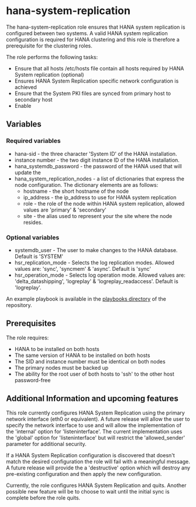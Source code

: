 # hana-system-replication

The hana-system-replication role ensures that HANA system replication is
configured between two systems. A valid HANA system replication configuration is
required for HANA clustering and this role is therefore a prerequisite for
the clustering roles.

The role performs the following tasks:

* Ensure that all hosts /etc/hosts file contain all hosts required by HANA
  System replication (optional)
* Ensures HANA System Replication specific network configuration is achieved
* Ensure that the System PKI files are synced from primary host to secondary
  host
* Enable

## Variables

### Required variables

* hana-sid - the three character 'System ID' of the HANA installation.
* instance number - the two digit instance ID of the HANA installation.
* hana_systemdb_password - the password of the HANA used that will update the
* hana_system_replication_nodes - a list of dictionaries that express the node
  configuration. The dictionary elements are as follows:
  * hostname - the short hostname of the node
  * ip_address - the ip_address to use for HANA system replication
  * role - the role of the node within HANA system replication, allowed values
    are 'primary' & 'secondary'
  * site - the alias used to represent your the site where the node resides.

### Optional variables

* systemdb_user - The user to make changes to the HANA database. Default is
  'SYSTEM'
* hsr_replication_mode - Selects the log replication modes. Allowed values are:
  'sync', 'syncmem' & 'async'. Default is 'sync'
* hsr_operation_mode - Selects log operation mode. Allowed values are:
  'delta_datashipping', 'logreplay' & 'logreplay_readaccess'. Default is
  'logreplay'.

An example playbook is available in the [playbooks directory](../../playbooks)
of the repository.

## Prerequisites

The role requires:

* HANA to be installed on both hosts
* The same version of HANA to be installed on both hosts
* The SID and instance number must be identical on both nodes
* The primary nodes must be backed up
* The ability for the root user of both hosts to 'ssh' to the other host
  password-free

## Additional Information and upcoming features

This role currently configures HANA System Replication using the primary
network interface (eth0 or equivalent). A future release will allow the user to
specify the network interface to use and will allow the implementation of the
'internal' option for 'listeninterface'. The current implementation uses
the 'global' option for 'listeninterface' but will restrict the 'allowed_sender'
parameter for additional security.

If a HANA System Replication configuration is discovered that doesn't match the
desired configuration the role will fail with a meaningful message. A future
release will provide the
a 'destructive' option which will destroy any pre-existing configuration and
then apply the new configuration.

Currently, the role configures HANA System Replication and quits. Another
possible new feature will be to choose to wait until the initial sync is
complete before the role quits.
